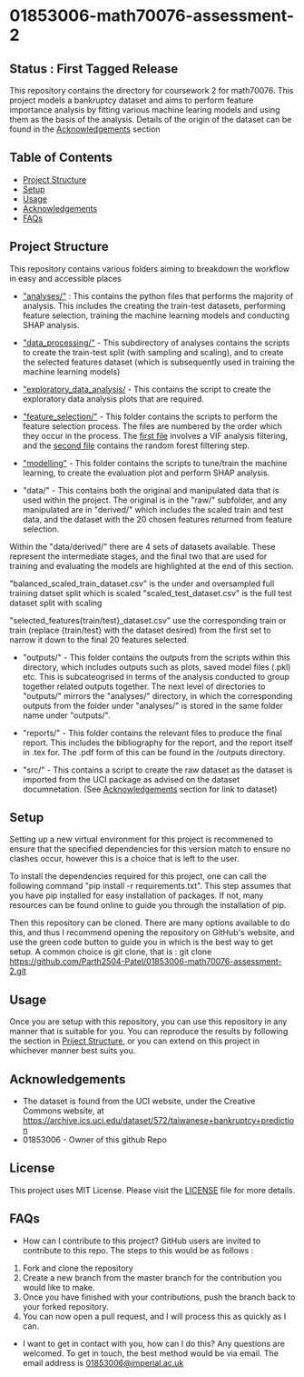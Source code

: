 # 01853006-math70076-assessment-2

## Status : First Tagged Release

This repository contains the directory for coursework 2 for math70076. 
This project models a bankruptcy dataset and aims to perform feature importance analysis by fitting various machine learing models and using them as the basis of the analysis. Details of the origin of the dataset can be found in the [Acknowledgements](#acknowledgements) section


## Table of Contents
- [Project Structure](#project-structure)
- [Setup](#setup)
- [Usage](#usage)
- [Acknowledgements](#acknowledgements)
- [FAQs](#faqs)

## Project Structure
This repository contains various folders aiming to breakdown the workflow in easy and accessible places

- ["analyses/"](analyses/) : This contains the python files that performs the majority of analysis. This includes the creating the train-test datasets, performing feature selection, training the machine learning models and conducting SHAP analysis.

 - ["data_processing/"](analyses/data_processing/) - This subdirectory of analyses contains the scripts to create the train-test split (with sampling and scaling), and to create the selected features dataset (which is subsequently used in training the machine learning models)

 - ["exploratory_data_analysis/](analyses/exploratory_data_analysis/) - This contains the script to create the exploratory data analysis plots that are required. 

 - ["feature_selection/"](analyses/feature_selection/) - This folder contains the scripts to perform the feature selection process. The files are numbered by the order which they occur in the process. The [first file](analyses/feature_selection/00_vif_feature_filtering.py) involves a VIF analysis filtering, and the [second file](analyses/feature_selection/01_random_forest_feature_filtering.py) contains the random forest filtering step.

 - ["modelling"](analyses/modelling/) - This folder contains the scripts to tune/train the machine learning, to create the evaluation plot and perform SHAP analysis.

- "data/" - This contains both the original and manipulated data that is used within the project. The original is in the "raw/" subfolder, and any manipulated are in "derived/" which includes the scaled train and test data, and the dataset with the 20 chosen features returned from feature selection. 

Within the "data/derived/" there are 4 sets of datasets available. These represent the intermediate stages, and the final two that are used for training and evaluating the models are highlighted at the end of this section. 

"balanced_scaled_train_dataset.csv" is the under and oversampled full training datset split which is scaled
"scaled_test_dataset.csv" is the full test dataset split with scaling

"selected_features{train/test}_dataset.csv" use the corresponding train or train (replace {train/test} with the dataset desired) from the first set to narrow it down to the final 20 features selected.

- "outputs/" - This folder contains the outputs from the scripts within this directory, which includes outputs such as plots, saved model files (.pkl) etc. This is subcateogrised in terms of the analysis conducted to group together related outputs together. The next level of directories to "outputs/" mirrors the "analyses/" directory, in which the corresponding outputs from the folder under "analyses/" is stored in the same folder name under "outputs/". 

- "reports/" - This folder contains the relevant files to produce the final report. This includes the bibliography for the report, and the report itself in .tex for. The .pdf form of this can be found in the /outputs directory. 

- "src/" - This contains a script to create the raw dataset as the dataset is imported from the UCI package as advised on the dataset documnetation. (See [Acknowledgements](#acknowledgements) section for link to dataset)

## Setup
Setting up a new virtual environment for this project is recommened to ensure that the specified dependencies for this version match to ensure no clashes occur, however this is a choice that is left to the user. 

To install the dependencies required for this project, one can call the following command "pip install -r requirements.txt". This step assumes that you have pip installed for easy installation of packages. If not, many resources can be found online to guide you through the installation of pip. 

Then this repository can be cloned. There are many options available to do this, and thus I recommend opening the repository on GitHub's website, and use the green code button to guide you in which is the best way to get setup. A common choice is git clone, that is :
git clone https://github.com/Parth2504-Patel/01853006-math70076-assessment-2.git

## Usage
Once you are setup with this repository, you can use this repository in any manner that is suitable for you. You can reproduce the results by following the section in [Priject Structure](#project-structure), or you can extend on this project in whichever manner best suits you. 

## Acknowledgements
- The dataset is found from the UCI website, under the Creative Commons website, at https://archive.ics.uci.edu/dataset/572/taiwanese+bankruptcy+prediction
- 01853006 - Owner of this github Repo 

## License

This project uses MIT License. Please visit the [LICENSE](LICENSE) file for more details.

## FAQs
- How can I contribute to this project?
GitHub users are invited to contribute to this repo. The steps to this would be as follows : 
1) Fork and clone the repository 
2) Create a new branch from the master branch for the contribution you would like to make.
3) Once you have finished with your contributions, push the branch back to your forked repository.
4) You can now open a pull request, and I will process this as quickly as I can. 

- I want to get in contact with you, how can I do this?
Any questions are welcomed. To get in touch, the best method would be via email. The email address is 01853006@imperial.ac.uk